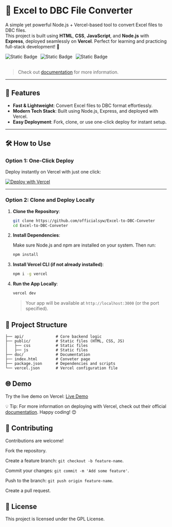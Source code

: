 # 🚀 Excel to DBC File Converter

A simple yet powerful Node.js + Vercel-based tool to convert Excel files to DBC files.  
This project is built using **HTML**, **CSS**, **JavaScript**, and **Node.js** with **Express**, deployed seamlessly on **Vercel**. Perfect for learning and practicing full-stack development! 🎉

<div style="display: flex; gap: 10px; margin-top: 10px;">
   <img alt="Static Badge" src="https://img.shields.io/badge/HTML-orange?style=flat&logo=html5&logoColor=white&logoSize=auto&color=orange&cacheSeconds=3600">
   <img alt="Static Badge" src="https://img.shields.io/badge/CSS-yellow?style=flat&logo=css&logoColor=white&logoSize=auto&color=brown&cacheSeconds=3600">
   <img alt="Static Badge" src="https://img.shields.io/badge/JavaScript-blue?style=flat&logo=javascript&logoColor=white&logoSize=auto&color=yellow&cacheSeconds=3600">
</div></br>

> Check out [documentation](https://officialsyw.github.io/Excel-to-DBC-Conveter/) for more information.

---

## 🌟 Features

- **Fast & Lightweight**: Convert Excel files to DBC format effortlessly.
- **Modern Tech Stack**: Built using Node.js, Express, and deployed with Vercel.
- **Easy Deployment**: Fork, clone, or use one-click deploy for instant setup.

---

## 🛠️ How to Use

### Option 1: One-Click Deploy

Deploy instantly on Vercel with just one click:

[![Deploy with Vercel](https://vercel.com/button)](https://vercel.com/new/git/external?repository-url=https://github.com/officialsyw/Excel-to-DBC-Conveter&project-name=Excel-to-DBC-Conveter&repository-name=Excel-to-DBC-Conveter)

---

### Option 2: Clone and Deploy Locally

1. **Clone the Repository**:

   ```bash
   git clone https://github.com/officialsyw/Excel-to-DBC-Conveter
   cd Excel-to-DBC-Conveter
   ```

2. **Install Dependencies**:

   Make sure Node.js and npm are installed on your system. Then run:

   ```bash
   npm install
   ```

3. **Install Vercel CLI (if not already installed)**:

   ```bash
   npm i -g vercel
   ```

4. **Run the App Locally**:

   ```bash
   vercel dev
   ```

   > Your app will be available at `http://localhost:3000` (or the port specified).

## 📂 Project Structure

```plaintext
├── api/              # Core backend logic
├── public/           # Static files (HTML, CSS, JS)
│   ├── css           # Static files
│   ├── js            # Static files
├── doc/              # Documentation
├── index.html        # Conveter page
├── package.json      # Dependencies and scripts
└── vercel.json       # Vercel configuration file
```

## 🌐 Demo

Try the live demo on Vercel: [Live Demo](https://dbctool.shenyanwu.top/)

💡 Tip: For more information on deploying with Vercel, check out their official [documentation](https://vercel.com/docs).
Happy coding! 😊

## 🤝 Contributing

Contributions are welcome!

Fork the repository.

Create a feature branch: `git checkout -b feature-name`.

Commit your changes: `git commit -m 'Add some feature'`.

Push to the branch: `git push origin feature-name`.

Create a pull request.

## 📝 License

This project is licensed under the GPL License.
